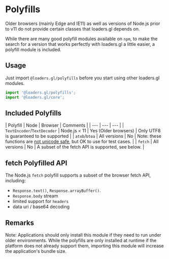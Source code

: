 # Polyfills

Older browsers (mainly Edge and IE11) as well as versions of Node.js prior to v11 do not provide certain classes that loaders.gl depends on.

While there are many good polyfill modules available on `npm`, to make the search for a version that works perfectly with loaders.gl a little easier, a polyfill module is included.

## Usage

Just import `@loaders.gl/polyfills` before you start using other loaders.gl modules.

```js
import '@loaders.gl/polyfills';
import '@loaders.gl/core';
```

## Included Polyfills

| Polyfill  | Node   | Browser  | Comments |
| ---       | ---       | ---      |
| `TextEncoder`/`TextDecoder` | Node.js < 11 | Yes (Older browsers) | Only UTF8 is guaranteed to be supported |
| `atob`/`btoa` | All versions | No | Note: these functions are [not unicode safe](https://developer.mozilla.org/en-US/docs/Web/API/WindowBase64/Base64_encoding_and_decoding#The_Unicode_Problem), but OK to use for test cases. |
| `fetch` | All versions | No | A subset of the fetch API is supported, see below. |

## fetch Polyfilled API

The Node.js `fetch` polyfill supports a subset of the browser fetch API, including:
- `Response.text()`, `Response.arrayBuffer()`.
- `Response.body` stream
- limited support for `headers`
- data uri / base64 decoding

## Remarks

Note: Applications should only install this module if they need to run under older environments. While the polyfills are only installed at runtime if the platform does not already support them, importing this module will increase the application's bundle size.
